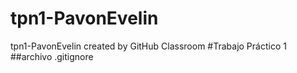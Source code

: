 # tpn1-PavonEvelin
tpn1-PavonEvelin created by GitHub Classroom
#Trabajo  Práctico 1
##archivo  .gitignore

